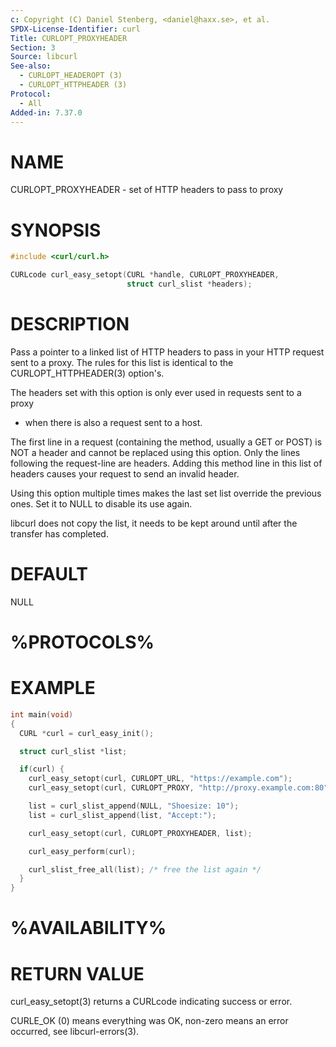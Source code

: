 ```yaml
---
c: Copyright (C) Daniel Stenberg, <daniel@haxx.se>, et al.
SPDX-License-Identifier: curl
Title: CURLOPT_PROXYHEADER
Section: 3
Source: libcurl
See-also:
  - CURLOPT_HEADEROPT (3)
  - CURLOPT_HTTPHEADER (3)
Protocol:
  - All
Added-in: 7.37.0
---
```


# NAME

CURLOPT_PROXYHEADER - set of HTTP headers to pass to proxy

# SYNOPSIS

~~~c
#include <curl/curl.h>

CURLcode curl_easy_setopt(CURL *handle, CURLOPT_PROXYHEADER,
                          struct curl_slist *headers);
~~~

# DESCRIPTION

Pass a pointer to a linked list of HTTP headers to pass in your HTTP request
sent to a proxy. The rules for this list is identical to the
CURLOPT_HTTPHEADER(3) option's.

The headers set with this option is only ever used in requests sent to a proxy
- when there is also a request sent to a host.

The first line in a request (containing the method, usually a GET or POST) is
NOT a header and cannot be replaced using this option. Only the lines
following the request-line are headers. Adding this method line in this list
of headers causes your request to send an invalid header.

Using this option multiple times makes the last set list override the previous
ones. Set it to NULL to disable its use again.

libcurl does not copy the list, it needs to be kept around until after the
transfer has completed.

# DEFAULT

NULL

# %PROTOCOLS%

# EXAMPLE

~~~c
int main(void)
{
  CURL *curl = curl_easy_init();

  struct curl_slist *list;

  if(curl) {
    curl_easy_setopt(curl, CURLOPT_URL, "https://example.com");
    curl_easy_setopt(curl, CURLOPT_PROXY, "http://proxy.example.com:80");

    list = curl_slist_append(NULL, "Shoesize: 10");
    list = curl_slist_append(list, "Accept:");

    curl_easy_setopt(curl, CURLOPT_PROXYHEADER, list);

    curl_easy_perform(curl);

    curl_slist_free_all(list); /* free the list again */
  }
}
~~~

# %AVAILABILITY%

# RETURN VALUE

curl_easy_setopt(3) returns a CURLcode indicating success or error.

CURLE_OK (0) means everything was OK, non-zero means an error occurred, see
libcurl-errors(3).

